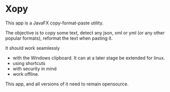 # Xopy 


This app is a JavaFX copy-format-paste utility.

The objective is to copy some text, detect any json, xml or yml (or any other popular formats), reformat the text when pasting it.

It should work seamlessly
* with the Windows clipboard. It can at a later stage be extended for linux.
* using shortcuts
* with security in mind
* work offline. 


This app, and all versions of it need to remain opensource.


